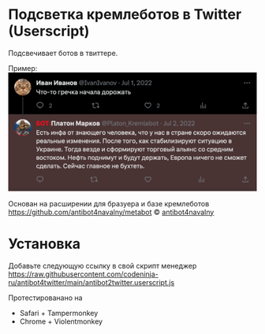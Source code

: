 # Подсветка кремлеботов в Twitter (Userscript)

Подсвечивает ботов в твиттере.

Пример:
![alt text](https://github.com/codeninja-ru/antibot4twitter/blob/main/img/example.png?raw=true)

Основан на расширении для бразуера и базе кремлеботов
https://github.com/antibot4navalny/metabot © [antibot4navalny](https://twitter.com/antibot4navalny)

# Установка

Добавьте следующую ссылку в свой скрипт менеджер
https://raw.githubusercontent.com/codeninja-ru/antibot4twitter/main/antibot2twitter.userscript.js

Протестированано на 
* Safari + Tampermonkey
* Chrome + Violentmonkey

